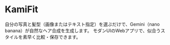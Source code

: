 # KamiFit
自分の写真と髪型（画像またはテキスト指定）を選ぶだけで、Gemini（nano banana）が自然なヘア合成を生成します。 モダンUIのWebアプリで、似合うスタイルを素早く比較・保存できます。
